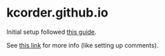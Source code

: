 # kcorder.github.io

Initial setup followed [this guide](http://jmcglone.com/guides/github-pages/). 

See [this link](http://briancaffey.github.io/2016/03/17/jekyll-tutorial.html) for more info (like setting up comments). 
